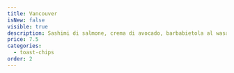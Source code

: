 ```yaml
---
title: Vancouver
isNew: false
visible: true
description: Sashimi di salmone, crema di avocado, barbabietola al wasabi e semi di sesamo
price: 7.5
categories:
  - toast-chips
order: 2
---
```

